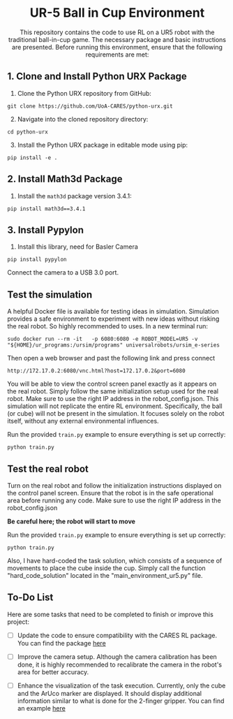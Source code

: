 # 
<h1 align="center">UR-5 Ball in Cup Environment</h1>


<div align="center">
  This repository contains the code to use RL on a UR5 robot with the traditional ball-in-cup game. The necessary package and basic instructions are presented.
  Before running this environment, ensure that the following requirements are met:

</div>

## 1. Clone and Install Python URX Package

1. Clone the Python URX repository from GitHub:
  ```
  git clone https://github.com/UoA-CARES/python-urx.git
  ```
2. Navigate into the cloned repository directory:
  ```
  cd python-urx
  ```
3. Install the Python URX package in editable mode using pip:
  ```
  pip install -e .
  ```

## 2. Install Math3d Package

1. Install the `math3d` package version 3.4.1:

```
pip install math3d==3.4.1
```

## 3. Install Pypylon 

1. Install this library, need for Basler Camera
```
pip install pypylon
```
 Connect the camera to a USB 3.0 port. 

## Test the simulation

A helpful Docker file is available for testing ideas in simulation. Simulation provides a safe environment to experiment 
with new ideas without risking the real robot. So highly recommended to uses. In a new terminal run: 

```
sudo docker run --rm -it   -p 6080:6080 -e ROBOT_MODEL=UR5 -v "${HOME}/ur_programs:/ursim/programs" universalrobots/ursim_e-series
```

Then open a web browser and past the following link and press connect  

```
http://172.17.0.2:6080/vnc.html?host=172.17.0.2&port=6080
```

You will be able to view the control screen panel exactly as it appears on the real robot. Simply follow the same 
initialization setup used for the real robot. Make sure to use the right IP address in the robot_config.json.
This simulation will not replicate the entire RL environment. Specifically, the ball (or cube) will not be present 
in the simulation. It focuses solely on the robot itself, without any external environmental influences.

Run the provided `train.py` example to ensure everything is set up correctly:

```
python train.py
```


## Test the real robot

 Turn on the real robot and follow the initialization instructions displayed on the control panel screen. 
 Ensure that the robot is in the safe operational area before running any code. Make sure to use the right IP address in 
 the robot_config.json 

**Be careful here; the robot will start to move**

 Run the provided `train.py` example to ensure everything is set up correctly:

```
python train.py
```

Also, I have hard-coded the task solution, which consists of a sequence of movements to place the cube inside the cup. 
Simply call the function "hard_code_solution" located in the "main_environment_ur5.py" file.


## To-Do List

Here are some tasks that need to be completed to finish or improve this project:

- [ ] Update the code to ensure compatibility with the CARES RL package. You can find the package [here](https://github.com/UoA-CARES/cares_reinforcement_learning)
- [ ] Improve the camera setup. Although the camera calibration has been done, it is highly recommended to recalibrate the camera in the robot's area for better accuracy.
- [ ] Enhance the visualization of the task execution. Currently, only the cube and the ArUco marker are displayed. It should display additional information similar to what is done for the 2-finger gripper. You can find an example [here](https://github.com/UoA-CARES/gripper_gym)



